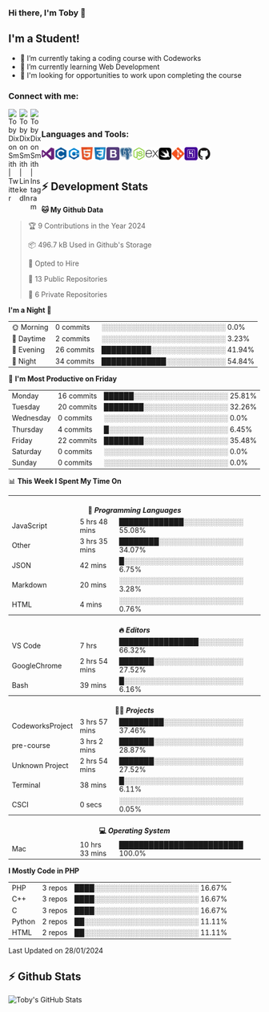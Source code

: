 ### Hi there, I'm Toby 👋

## I'm a Student!
- 🔭 I’m currently taking a coding course with Codeworks
- 🌱 I’m currently learning Web Development
- 💬 I'm looking for opportunities to work upon completing the course

### Connect with me:

[<img align="left" alt="Toby Dixon Smith | Twitter" width="22px" src="https://cdn.jsdelivr.net/npm/simple-icons@v3/icons/twitter.svg" />][twitter]
[<img align="left" alt="Toby Dixon Smith | LinkedIn" width="22px" src="https://cdn.jsdelivr.net/npm/simple-icons@v3/icons/linkedin.svg" />][linkedin]
[<img align="left" alt="Toby Dixon Smith | Instagram" width="22px" src="https://cdn.jsdelivr.net/npm/simple-icons@v3/icons/instagram.svg" />][instagram]

[twitter]: https://twitter.com/TobyDixonSmith1
[instagram]: https://www.instagram.com/toby_ds1/
[linkedin]: https://www.linkedin.com/in/toby-dixon-smith-4734331a3/

<br />

### Languages and Tools:

<img align="left" alt="Visual Studio Code" title="Visual Studio Code" width="26px" src="logos/visualstudio.png" />
<img align="left" alt="C" title="C" width="26px" src="logos/c.png" />
<img align="left" alt="C++" title="C++" width="26px" src="logos/c-plus.png" />
<img align="left" alt="HTML5" title="HTML 5" width="26px" src="logos/html.png" />
<img align="left" alt="CSS3" title="CSS 3" width="26px" src="logos/css3.png" />
<img align="left" alt="BootStrap" title="BootStrap" width="26px" src="logos/bootstrap.png" />
<img align="left" alt="PostgresSQL" title="PostgresSPQ" width="26px" src="logos/postgresql.png" />
<img align="left" alt="Node JS" title="Node JS" width="26px" src="logos/node-js.png" />
<img align="left" alt="Express" title="Express" width="26px" src="logos/express.png" />
<img align="left" alt="Swift" title="Swift" width="26px" src="logos/swift.png" />
<img align="left" alt="Git" title="Git" width="26px" src="logos/git.png" />
<img align="left" alt="Heroku" title="Heroku" width="26px" src="logos/heroku.png" />
<img align="left" alt="GitHub" title="GitHub" width="26px" src="logos/github.png" />
<br />
<br />

## :zap: Development Stats

<!--START_SECTION:waka-->
**🐱 My Github Data** 

> 🏆 9 Contributions in the Year 2024
 > 
> 📦 496.7 kB Used in Github's Storage 
 > 
> 💼 Opted to Hire
 > 
> 📜 13 Public Repositories 
 > 
> 🔑 6 Private Repositories  
 > 
**I'm a Night 🦉** 

<table>
  <tr><td>🌞 Morning</td><td>0 commits</td><td>░░░░░░░░░░░░░░░░░░░░░░░░░   0.0%</td></tr> 
  <tr><td>🌆 Daytime</td><td>2 commits</td><td>░░░░░░░░░░░░░░░░░░░░░░░░░   3.23%</td></tr> 
  <tr><td>🌃 Evening</td><td>26 commits</td><td>██████████░░░░░░░░░░░░░░░   41.94%</td></tr> 
  <tr><td>🌙 Night</td><td>34 commits</td><td>█████████████░░░░░░░░░░░░   54.84%</td></tr>
</table>

📅 **I'm Most Productive on Friday** 

<table>
  <tr><td>Monday</td><td>16 commits</td><td>██████░░░░░░░░░░░░░░░░░░░   25.81%</td></tr> 
  <tr><td>Tuesday</td><td>20 commits</td><td>████████░░░░░░░░░░░░░░░░░   32.26%</td></tr> 
  <tr><td>Wednesday</td><td>0 commits</td><td>░░░░░░░░░░░░░░░░░░░░░░░░░   0.0%</td></tr> 
  <tr><td>Thursday</td><td>4 commits</td><td>█░░░░░░░░░░░░░░░░░░░░░░░░   6.45%</td></tr> 
  <tr><td>Friday</td><td>22 commits</td><td>████████░░░░░░░░░░░░░░░░░   35.48%</td></tr> 
  <tr><td>Saturday</td><td>0 commits</td><td>░░░░░░░░░░░░░░░░░░░░░░░░░   0.0%</td></tr> 
  <tr><td>Sunday</td><td>0 commits</td><td>░░░░░░░░░░░░░░░░░░░░░░░░░   0.0%</td></tr>
</table>

📊 **This Week I Spent My Time On** 

<table>
<tr><th colspan="3"><br>💬 <i>Programming Languages</i></th></tr> 
  <tr><td>JavaScript</td><td>5 hrs 48 mins</td><td>█████████████░░░░░░░░░░░░   55.08%</td></tr> 
  <tr><td>Other</td><td>3 hrs 35 mins</td><td>████████░░░░░░░░░░░░░░░░░   34.07%</td></tr> 
  <tr><td>JSON</td><td>42 mins</td><td>█░░░░░░░░░░░░░░░░░░░░░░░░   6.75%</td></tr> 
  <tr><td>Markdown</td><td>20 mins</td><td>░░░░░░░░░░░░░░░░░░░░░░░░░   3.28%</td></tr> 
  <tr><td>HTML</td><td>4 mins</td><td>░░░░░░░░░░░░░░░░░░░░░░░░░   0.76%</td></tr>

<tr><th colspan="3"><br>🔥 <i>Editors</i></th></tr> 
  <tr><td>VS Code</td><td>7 hrs</td><td>████████████████░░░░░░░░░   66.32%</td></tr> 
  <tr><td>GoogleChrome</td><td>2 hrs 54 mins</td><td>███████░░░░░░░░░░░░░░░░░░   27.52%</td></tr> 
  <tr><td>Bash</td><td>39 mins</td><td>█░░░░░░░░░░░░░░░░░░░░░░░░   6.16%</td></tr>

<tr><th colspan="3"><br>🐱‍💻 <i>Projects</i></th></tr> 
  <tr><td>CodeworksProject</td><td>3 hrs 57 mins</td><td>█████████░░░░░░░░░░░░░░░░   37.46%</td></tr> 
  <tr><td>pre-course</td><td>3 hrs 2 mins</td><td>███████░░░░░░░░░░░░░░░░░░   28.87%</td></tr> 
  <tr><td>Unknown Project</td><td>2 hrs 54 mins</td><td>███████░░░░░░░░░░░░░░░░░░   27.52%</td></tr> 
  <tr><td>Terminal</td><td>38 mins</td><td>█░░░░░░░░░░░░░░░░░░░░░░░░   6.11%</td></tr> 
  <tr><td>CSCI</td><td>0 secs</td><td>░░░░░░░░░░░░░░░░░░░░░░░░░   0.05%</td></tr>

<tr><th colspan="3"><br>💻 <i>Operating System</i></th></tr> 
  <tr><td>Mac</td><td>10 hrs 33 mins</td><td>█████████████████████████   100.0%</td></tr>
</table>

**I Mostly Code in PHP** 

<table>
  <tr><td>PHP</td><td>3 repos</td><td>████░░░░░░░░░░░░░░░░░░░░░   16.67%</td></tr> 
  <tr><td>C++</td><td>3 repos</td><td>████░░░░░░░░░░░░░░░░░░░░░   16.67%</td></tr> 
  <tr><td>C</td><td>3 repos</td><td>████░░░░░░░░░░░░░░░░░░░░░   16.67%</td></tr> 
  <tr><td>Python</td><td>2 repos</td><td>██░░░░░░░░░░░░░░░░░░░░░░░   11.11%</td></tr> 
  <tr><td>HTML</td><td>2 repos</td><td>██░░░░░░░░░░░░░░░░░░░░░░░   11.11%</td></tr>
</table>



 Last Updated on 28/01/2024
<!--END_SECTION:waka-->

## :zap: Github Stats

<img align="left" alt="Toby's GitHub Stats" src="http://github-readme-stats.tobyds.vercel.app/api?username=TobyDS&hide=stars,contribs&show_icons=true&theme=dark&hide_border=true" />
